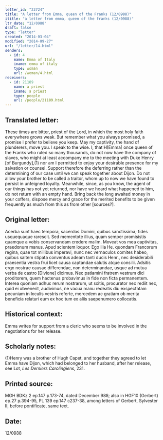 ```yaml
---
letter_id: "23724"
title: "A letter from Emma, queen of the Franks (12/0988)"
ititle: "a letter from emma, queen of the franks (12/0988)"
ltr_date: "12/0988"
draft: false
type: "letter"
created: "2014-03-04"
modified: "2014-09-27"
url: "/letter/14.html"
senders:
  - id: 4
    name: Emma of Italy
    iname: emma of italy
    type: woman
    url: /woman/4.html
receivers:
  - id: 21189
    name: a priest
    iname: a priest
    type: people
    url: /people/21189.html
---
```

<h2> Translated letter:</h2>These times are bitter, priest of the Lord, in which the most holy faith everywhere grows weak.  But remember what you always promised, a promise I prefer to believe you keep.  May my captivity, the hand of plunderers, move you.  I speak to the wise.  I, that H[Emma] once queen of the Franks who ruled so many thousands, do not now have the company of slaves, who might at least accompany me to the meeting with Duke Henry [of Burgundy],(1) nor am I permitted to enjoy your desirable presence for my salvation or counsel.  Support therefore the deferring rather than the determining of our case until we can speak together about Dijon.  Do not allow your brother to be called a traitor, whom up to now we have found to persist in unfeigned loyalty.  Meanwhile, since, as you know, the agent of our things has not yet returned, nor have we heard what happened to him, do not return with an empty hand.  Bring back the long awaited money in your coffers, dispose mercy and grace for the merited benefits to be given frequently as much from this as from other [sources?].
<h2 class="mt-4"> Original letter:</h2>Acerba sunt haec tempora, sacerdos Domini, quibus sanctissima; fides usquequaque rarescit. Sed mementote illius, quam semper promisistis quamque a vobis conservandam credere malim. Moveat vos mea captivitas, praedonum manus. Apud scientem loquor. Ego illa He. quondam Francorum regina, quae tot millibus imperavi, nunc nec vernaculos comites habeo, quibus saltem stipata conventus adeam tanti ducis Henr., nec desiderabili praesentia vestra frui licet causa captandae salutis atque consilii. Adsitis ergo nostrae causae differendae, non determinandae, usque ad mutua verba de castro [Divione] dicimus. Nec patiamini fratrem vestrum dici proditorem, quem hactenus probavimus in fide non ficta permanentem. Interea quoniam adhuc  rerum nostrarum, ut scitis, procurator nec rediit nec, quid ei obvenerit, audivimus, ne vacua manu redeatis diu exspectatam pecuniam in loculis vestris referte, mercedem ac gratiam ob merita beneficia relaturi eum ex hoc tum ex aliis saepenumero collocatis.
<h2 class="mt-4"> Historical context:</h2>Emma writes for support from a cleric who seems to be involved in the negotiations for her release.
<h2 class="mt-4"> Scholarly notes:</h2><p>(1)Henry was a brother of Hugh Capet, and together they agreed to let Emma have Dijon, which had belonged to her husband, after her release, see Lot, <em>Les Derniers Carolingiens</em>, 231.</p><h2 class="mt-4"> Printed source:</h2><p>MGH BDKz 2 ep.147 p.173-74, dated December 988; also in HGF10 (Gerbert) ep.27 p.394-95, PL 139 ep.147 c237-38, among letters of Gerbert, Sylvester II, before pontificate, same text.</p><h2 class="mt-4"> Date:</h2>12/0988